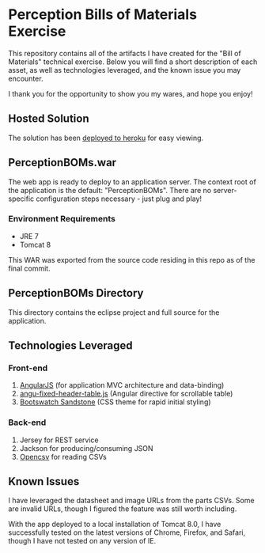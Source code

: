 # Perception Bills of Materials Exercise
This repository contains all of the artifacts I have created for the "Bill of Materials" technical exercise. Below you will find a short description of each asset, as well as technologies leveraged, and the known issue you may encounter.

I thank you for the opportunity to show you my wares, and hope you enjoy!

## Hosted Solution
The solution has been [deployed to heroku](https://dry-inlet-34561.herokuapp.com/) for easy viewing.

## PerceptionBOMs.war 
The web app is ready to deploy to an application server. The context root of the application is the default: "PerceptionBOMs". There are no server-specific configuration steps necessary - just plug and play! 
### Environment Requirements
* JRE 7
* Tomcat 8

This WAR was exported from the source code residing in this repo as of the final commit.

## PerceptionBOMs Directory
This directory contains the eclipse project and full source for the application.

## Technologies Leveraged

### Front-end
1. [AngularJS](https://angularjs.org/) (for application MVC architecture and data-binding)
2. [angu-fixed-header-table.js](https://github.com/cornflourblue/angu-fixed-header-table) (Angular directive for scrollable table)
3. [Bootswatch Sandstone](https://bootswatch.com/sandstone/) (CSS theme for rapid initial styling)

### Back-end
1. Jersey for REST service
2. Jackson for producing/consuming JSON
3. [Opencsv](http://opencsv.sourceforge.net/) for reading CSVs

## Known Issues
I have leveraged the datasheet and image URLs from the parts CSVs. Some are invalid URLs, though I figured the feature was still worth including.

With the app deployed to a local installation of Tomcat 8.0, I have successfully tested on the latest versions of Chrome, Firefox, and Safari, though I have not tested on any version of IE.
